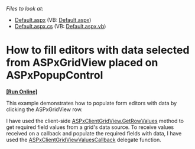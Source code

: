 <!-- default file list -->
*Files to look at*:

* [Default.aspx](./CS/WebSite/Default.aspx) (VB: [Default.aspx](./VB/WebSite/Default.aspx))
* [Default.aspx.cs](./CS/WebSite/Default.aspx.cs) (VB: [Default.aspx.vb](./VB/WebSite/Default.aspx.vb))
<!-- default file list end -->
# How to fill editors with data selected from ASPxGridView placed on ASPxPopupControl
<!-- run online -->
**[[Run Online]](https://codecentral.devexpress.com/e4065/)**
<!-- run online end -->


<p>This example demonstrates how to populate form editors with data by clicking the ASPxGridView row.</p><p>I have used the client-side <a href="http://documentation.devexpress.com/#AspNet/DevExpressWebASPxGridViewScriptsASPxClientGridView_GetRowValuestopic"><u>ASPxClientGridView.GetRowValues</u></a> method to get required field values from a grid's data source. To receive values received on a callback and populate the required fields with data, I have used the <a href="http://documentation.devexpress.com/#AspNet/DevExpressWebASPxGridViewScriptsASPxClientGridViewValuesCallbacktopic"><u>ASPxClientGridViewValuesCallback</u></a> delegate function. </p>

<br/>



